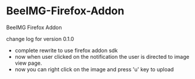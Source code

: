 # BeeIMG-Firefox-Addon
BeeIMG Firefox Addon

change log for version 0.1.0
* complete rewrite to use firefox addon sdk
* now when user clicked on the notification the user is directed to image view page. 
* now you can right click on the image and press 'u' key to upload